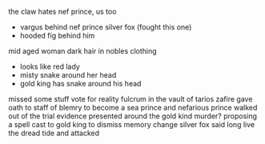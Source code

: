 
the claw hates nef prince, us too
- vargus behind nef prince
silver fox (fought this one)
- hooded fig behind him

mid aged woman dark hair in nobles clothing
- looks like red lady
- misty snake around her head
- gold king has snake around his head


missed some stuff
vote for reality fulcrum in the vault of tarios
zafire gave oath to staff of blemry to become a sea prince and 
nefarious prince walked out of the trial
evidence presented around the gold kind murder?
proposing a spell cast to gold king to dismiss memory change
silver fox said long live the dread tide and attacked

